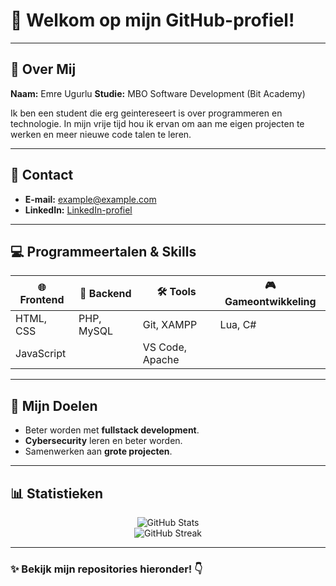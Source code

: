 # 👤 Welkom op mijn GitHub-profiel!

---

## 👋 Over Mij  
**Naam:** Emre Ugurlu
**Studie:** MBO Software Development (Bit Academy)

Ik ben een student die erg geintereseert is over programmeren en technologie. In mijn vrije tijd hou ik ervan om aan me eigen projecten te werken en meer nieuwe code talen te leren.

---

## 📱 Contact  
- **E-mail:** [example@example.com](mailto:example@example.com)  
- **LinkedIn:** [LinkedIn-profiel](https://linkedin.com)  

---

## 💻 Programmeertalen & Skills

| 🌐 Frontend       | 💾 Backend     | 🛠 Tools         | 🎮 Gameontwikkeling |
|-------------------|---------------|------------------|---------------------|
| HTML, CSS         | PHP, MySQL    | Git, XAMPP       | Lua, C#             |
| JavaScript        |               | VS Code, Apache  |                     |

---

## 🎯 Mijn Doelen
- Beter worden met **fullstack development**.  
- **Cybersecurity** leren en beter worden.  
- Samenwerken aan **grote projecten**.  

---

## 📊 Statistieken

<div align="center">
  <img src="https://github-readme-stats.vercel.app/api?username=emre757&show_icons=true&theme=radical" alt="GitHub Stats">
  <br>
  <img src="https://github-readme-streak-stats.herokuapp.com/?user=emre757&theme=radical" alt="GitHub Streak">
</div>

---

### ✨ Bekijk mijn repositories hieronder! 👇
